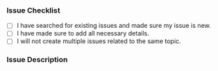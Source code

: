 ### Issue Checklist

- [ ] I have searched for existing issues and made sure my issue is new.
- [ ] I have made sure to add all necessary details.
- [ ] I will not create multiple issues related to the same topic.

### Issue Description

<!-- Please describe the issue you're facing in detail. Include steps to reproduce, expected behavior, and any relevant screenshots or videos. -->
